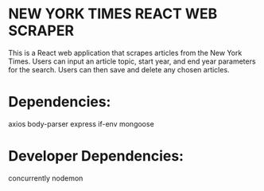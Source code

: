 NEW YORK TIMES REACT WEB SCRAPER
===============
This is a React web application that scrapes articles from the New York Times.  Users can input an article topic,  start year, and end year parameters for the search.  Users can then save and delete any chosen articles.

Dependencies:
===============
axios
body-parser
express
if-env
mongoose

Developer Dependencies:
===============
concurrently
nodemon

